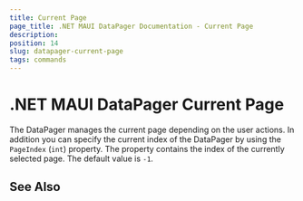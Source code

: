 ```yaml
---
title: Current Page
page_title: .NET MAUI DataPager Documentation - Current Page
description: 
position: 14
slug: datapager-current-page
tags: commands
---
```


# .NET MAUI DataPager Current Page


The DataPager manages the current page depending on the user actions. In addition you can specify the current index of the DataPager by using the `PageIndex` (`int`) property.
The property contains the index of the currently selected page. The default value is `-1`.

## See Also



